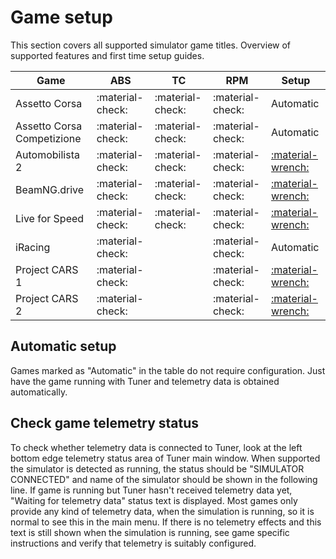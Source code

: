 # Game setup

This section covers all supported simulator game titles. Overview of supported features and first time setup guides.

| Game                       | ABS              | TC               | RPM              | Setup                                 |
| -------------------------- | ---------------- | ---------------- | ---------------- | ------------------------------------- |
| Assetto Corsa              | :material-check: | :material-check: | :material-check: | Automatic                             |
| Assetto Corsa Competizione | :material-check: | :material-check: | :material-check: | Automatic                             |
| Automobilista 2            | :material-check: | :material-check: | :material-check: | [:material-wrench:](Automobilista2.md) |
| BeamNG.drive               | :material-check: | :material-check: | :material-check: | [:material-wrench:](BeamNG.md)        |
| Live for Speed             | :material-check: | :material-check: | :material-check: | [:material-wrench:](LFS.md)           |
| iRacing                    | :material-check: |                  | :material-check: | Automatic                             |
| Project CARS 1             | :material-check: |                  | :material-check: | [:material-wrench:](pCARS.md)           |
| Project CARS 2             | :material-check: |                  | :material-check: | [:material-wrench:](pCARS2.md)           |

## Automatic setup

Games marked as "Automatic" in the table do not require configuration. Just have the game running with Tuner and telemetry data is obtained automatically.

## Check game telemetry status

To check whether telemetry data is connected to Tuner, look at the left bottom edge telemetry status area of Tuner main window.
When supported the simulator is detected as running, the status should be "SIMULATOR CONNECTED" and name of the simulator
should be shown in the following line. If game is running but Tuner hasn't received telemetry data yet,
"Waiting for telemetry data" status text is displayed. Most games only provide any kind of telemetry data, when the
simulation is running, so it is normal to see this in the main menu. If there is no telemetry effects and this text
is still shown when the simulation is running, see game specific instructions and verify that telemetry is suitably
configured.
